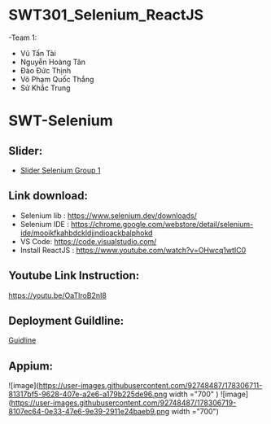 # SWT301_Selenium_ReactJS
 -Team 1:
   - Vũ Tấn Tài
   - Nguyễn Hoàng Tân
   - Đào Đức Thịnh
   - Võ Phạm Quốc Thắng
   - Sử Khắc Trung
# SWT-Selenium
 ## Slider:
 * [Slider Selenium Group 1](https://docs.google.com/presentation/d/1t03Fdauw1MdOrBzEOjhZJ4mSAaJDDr1M/edit?usp=sharing&ouid=110713793306141362965&rtpof=true&sd=true)
 ## Link download:
   - Selenium lib : https://www.selenium.dev/downloads/
   - Selenium IDE : https://chrome.google.com/webstore/detail/selenium-ide/mooikfkahbdckldjjndioackbalphokd
   - VS Code: https://code.visualstudio.com/
   - Install ReactJS : https://www.youtube.com/watch?v=OHwcq1wtIC0
   
 ## Youtube Link Instruction:
 https://youtu.be/OaTlroB2nI8
 ## Deployment Guildline:
 [Guidline](https://docs.google.com/document/d/1LHZndzK2ZC1wJNcmKcnHZuuSiB-YHIMGS55eDljX3nI/edit?fbclid=IwAR3w4DctK2twquyidAXloVv_J8ZQxTmmcmgWgDR5UUpX9TIuWv-xXvJf3P8)
 ## Appium: 
 
![image](https://user-images.githubusercontent.com/92748487/178306711-81317bf5-9628-407e-a2e6-a179b225de96.png  width ="700" )
![image](https://user-images.githubusercontent.com/92748487/178306719-8107ec64-0e33-47e6-9e39-2911e24baeb9.png  width ="700")
